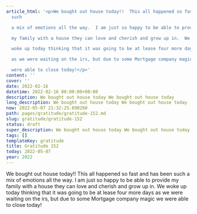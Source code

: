 ```yaml
---
article_html: '<p>We bought out house today!!  This all happened so fast and has been
  such

  a mix of emotions all the way.  I am just so happy to be able to provide

  my family with a house they can love and cherish and grow up in.  We

  woke up today thinking that it was going to be at lease four more days

  as we were waiting on the irs, but due to some Mortgage company magic we

  were able to close today!</p>'
content: ''
cover: ''
date: 2022-02-16
datetime: 2022-02-16 00:00:00+00:00
description: We bought out house today We bought out house today
long_description: We bought out house today We bought out house today
now: 2022-05-07 21:32:25.890260
path: pages/gratitude/gratitude-152.md
slug: gratitude/gratitude-152
status: draft
super_description: We bought out house today We bought out house today
tags: []
templateKey: gratitude
title: Gratitude 152
today: 2022-05-07
year: 2022
---
```


We bought out house today!!  This all happened so fast and has been such
a mix of emotions all the way.  I am just so happy to be able to provide
my family with a house they can love and cherish and grow up in.  We
woke up today thinking that it was going to be at lease four more days
as we were waiting on the irs, but due to some Mortgage company magic we
were able to close today!